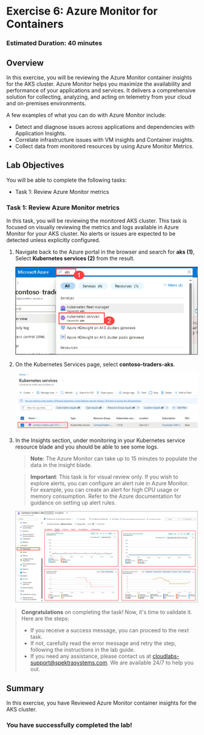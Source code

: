 # Exercise 6: Azure Monitor for Containers
   
### Estimated Duration: 40 minutes

## Overview

In this exercise, you will be reviewing the Azure Monitor container insights for the AKS cluster. Azure Monitor helps you maximize the availability and performance of your applications and services. It delivers a comprehensive solution for collecting, analyzing, and acting on telemetry from your cloud and on-premises environments.

A few examples of what you can do with Azure Monitor include:

- Detect and diagnose issues across applications and dependencies with Application Insights.
- Correlate infrastructure issues with VM insights and Container insights.
- Collect data from monitored resources by using Azure Monitor Metrics.

## Lab Objectives

You will be able to complete the following tasks:

- Task 1: Review Azure Monitor metrics

### Task 1: Review Azure Monitor metrics

In this task, you will be reviewing the monitored AKS cluster. This task is focused on visually reviewing the metrics and logs available in Azure Monitor for your AKS cluster. No alerts or issues are expected to be detected unless explicitly configured.

1. Navigate back to the Azure portal in the browser and search for **aks (1)**, Select **Kubernetes services (2)** from the result.

   ![This is a screenshot of the Azure Portal for AKS showing adding a Namespace.](media/a7.png "Add a Namespace")
     
1. On the Kubernetes Services page, select **contoso-traders-aks<inject key="DeploymentID" enableCopy="false"/>**.

   ![](media/p7-st2.png "select aks")
   
1. In the Insights section, under monitoring in your Kubernetes service resource blade and you should be able to see some logs.

   > **Note**: The Azure Monitor can take up to 15 minutes to populate the data in the insight blade.

   > **Important**: This task is for visual review only. If you wish to explore alerts, you can configure an alert rule in Azure Monitor. For example, you can create an alert for high CPU usage or memory consumption. Refer to the Azure documentation for guidance on setting up alert rules.
    
    ![This is a screenshot of the Azure Portal for AKS showing adding a Namespace.](media/12.png "Add a Namespace")


> **Congratulations** on completing the task! Now, it's time to validate it. Here are the steps:
> - If you receive a success message, you can proceed to the next task.
> - If not, carefully read the error message and retry the step, following the instructions in the lab guide. 
> - If you need any assistance, please contact us at cloudlabs-support@spektrasystems.com. We are available 24/7 to help you out.

<validation step="ba51688d-c5b8-43c8-811c-e78e9a5539ce" />

## Summary

In this exercise, you have Reviewed Azure Monitor container insights for the AKS cluster.

### You have successfully completed the lab!

